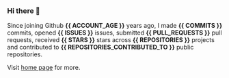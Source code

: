 ### Hi there 👋

Since joining Github **{{ ACCOUNT_AGE }}** years ago, I made **{{ COMMITS }}** commits, opened **{{ ISSUES }}** issues, submitted **{{ PULL_REQUESTS }}** pull requests, received **{{ STARS }}** stars across **{{ REPOSITORIES }}** projects and contributed to **{{ REPOSITORIES_CONTRIBUTED_TO }}** public repositories.

Visit <a href="https://j15h.nu">home page</a> for more.
